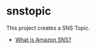 # snstopic

This project creates a SNS Topic.

- [What is Amazon SNS?][1]

[1]: https://docs.aws.amazon.com/sns/latest/dg/welcome.html